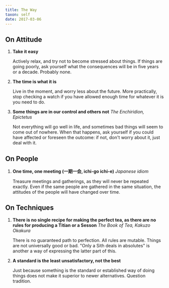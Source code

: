 ```yaml
---
title: The Way
taxon: self
date: 2017-03-06
---
```


On Attitude
-----------

1. **Take it easy**

    Actively relax, and try not to become stressed about things. If things are going poorly, ask
    yourself what the consequences will be in five years or a decade. Probably none.

2. **The time is what it is**

    Live in the moment, and worry less about the future. More practically, stop checking a watch if
    you have allowed enough time for whatever it is you need to do.

3. **Some things are in our control and others not**
   <cite>The Enchiridion, Epictetus</cite>

    Not everything will go well in life, and sometimes bad things will seem to come out of
    nowhere. When that happens, ask yourself if you could have affected or foreseen the outcome: if
    not, don't worry about it, just deal with it.


On People
---------

1. **One time, one meeting (一期一会, ichi-go ichi-e)**
   <cite>Japanese idiom</cite>

    Treasure meetings and gatherings, as they will never be repeated exactly. Even if the same
    people are gathered in the same situation, the attitudes of the people will have changed over
    time.


On Techniques
-------------

1. **There is no single recipe for making the perfect tea, as there are no rules for producing a
   Titian or a Sesson**
   <cite>The Book of Tea, Kakuzo Okakura</cite>

    There is no guaranteed path to perfection. All rules are mutable. Things are not universally
    good or bad. "Only a Sith deals in absolutes" is another a way of expressing the latter part of
    this.

2. **A standard is the least unsatisfactory, not the best**

    Just because something is the standard or established way of doing things does not make it
    superior to newer alternatives. Question tradition.
